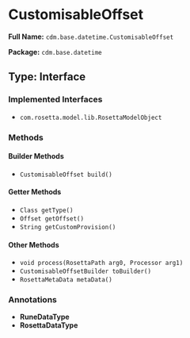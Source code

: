 # CustomisableOffset

**Full Name:** `cdm.base.datetime.CustomisableOffset`

**Package:** `cdm.base.datetime`

## Type: Interface

### Implemented Interfaces

- `com.rosetta.model.lib.RosettaModelObject`

### Methods

#### Builder Methods

- `CustomisableOffset build()`

#### Getter Methods

- `Class getType()`
- `Offset getOffset()`
- `String getCustomProvision()`

#### Other Methods

- `void process(RosettaPath arg0, Processor arg1)`
- `CustomisableOffsetBuilder toBuilder()`
- `RosettaMetaData metaData()`

### Annotations

- **RuneDataType**
- **RosettaDataType**

